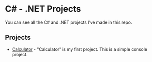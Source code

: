# C# - .NET Projects
You can see all the C# and .NET projects I've made in this repo.

## Projects

- [Calculator](https://github.com/kadirmetin/CSharp-.NET-Projects/tree/main/Calculator/) - "Calculator" is my first project. This is a simple console project.
